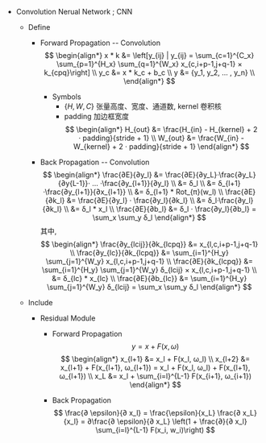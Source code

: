 * Convolution Nerual Network ; CNN
  - Define 
    - Forward Propagation -- Convolution
      $$
      \begin{align*}
        x * k &= \left[y_{ij} | y_{ij} = \sum_{c=1}^{C_x} \sum_{p=1}^{H_x} \sum_{q=1}^{W_x} x_{c,i+p-1,j+q-1} × k_{cpq}\right]  \\
        y_c &= x * k_c + b_c  \\
        y &= {y_1, y_2, ... , y_n}  \\
      \end{align*}
      $$

      - Symbols 
        - $\{H, W, C\}$ 张量高度、宽度、通道数, kernel 卷积核
        - padding 加边框宽度
          $$
          \begin{align*}
            H_{out} &= \frac{H_{in} - H_{kernel} + 2 · padding}{stride + 1}  \\
            W_{out} &= \frac{W_{in} -  W_{kernel} + 2 · padding}{stride + 1}   
          \end{align*}
          $$

    - Back Propagation -- Convolution
      $$
      \begin{align*}
        \frac{∂E}{∂y_l} &= \frac{∂E}{∂y_L}·\frac{∂y_L}{∂y{L-1}}· ... ·\frac{∂y_{l+1}}{∂y_l}  \\
        &= δ_l \\
        &= δ_{l+1}·\frac{∂y_{l+1}}{∂x_{l+1}} \\
        &= δ_{l+1} * Rot_{π}(w_l)  \\
        \frac{∂E}{∂k_l} 
        &= \frac{∂E}{∂y_l} · \frac{∂y_l}{∂k_l} \\
        &= δ_l·\frac{∂y_l}{∂k_l}  \\
        &= δ_l * x_l  \\
        \frac{∂E}{∂b_l} &= δ_l · \frac{∂y_l}{∂b_l} = \sum_x \sum_y δ_l
      \end{align*}
      $$
      其中,
      $$
      \begin{align*}
        \frac{∂y_{lcij}}{∂k_{lcpq}} &= x_{l,c,i+p-1,j+q-1}  \\
        \frac{∂y_{lc}}{∂k_{lcpq}} &= \sum_{i=1}^{H_y} \sum_{j=1}^{W_y} x_{l,c,i+p-1,j+q-1}  \\
        \frac{∂E}{∂k_{lcpq}} &= \sum_{i=1}^{H_y} \sum_{j=1}^{W_y} δ_{lcij} × x_{l,c,i+p-1,j+q-1}  \\
        &= δ_{lc} * x_{lc}  \\
        \frac{∂E}{∂b_{lc}} &= \sum_{i=1}^{H_y} \sum_{j=1}^{W_y} δ_{lcij} = \sum_x \sum_y δ_l
      \end{align*}
      $$

  - Include
    * Residual Module
      - Forward Propagation
        $$y = x + F(x, ω)$$
        $$
        \begin{align*}
          x_{l+1} &= x_l + F(x_l, ω_l)  \\
          x_{l+2} &= x_{l+1} + F(x_{l+1}, ω_{l+1}) = x_l + F(x_l, ω_l) + F(x_{l+1}, ω_{l+1})  \\
          x_L &= x_l + \sum_{i=l}^{L-1} F(x_{i+1}, ω_{i+1})
        \end{align*}
        $$

      - Back Propagation
        $$
          \frac{∂ \epsilon}{∂ x_l} = \frac{\epsilon}{x_L} \frac{∂ x_L}{x_l} = ∂\frac{∂ \epsilon}{∂ x_L} \left(1 + \frac{∂}{∂ x_l} \sum_{i=l}^{L-1} F(x_i, w_i)\right)
        $$